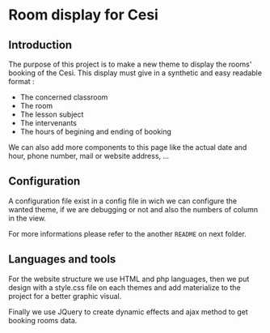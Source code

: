 # Room display for Cesi

## Introduction

The purpose of this project is to make a new theme to display the rooms' booking of the Cesi.
This display must give in a synthetic and easy readable format :
- The concerned classroom 
- The room
- The lesson subject
- The intervenants
- The hours of begining and ending of booking

We can also add more components to this page like the actual date and hour, phone number, mail or website address, ...

## Configuration

A configuration file exist in a config file in wich we can configure the wanted theme, if we are debugging or not and also the numbers of column in the view.

For more informations please refer to the another `README` on next folder.

## Languages and tools

For the website structure we use HTML and php languages, then we put design with a style.css file on each themes and add materialize to the project for a better graphic visual.

Finally we use JQuery to create dynamic effects and ajax method to get booking rooms data.